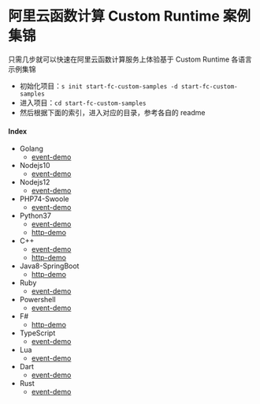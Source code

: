 # 阿里云函数计算 Custom Runtime 案例集锦

只需几步就可以快速在阿里云函数计算服务上体验基于 Custom Runtime 各语言示例集锦

- 初始化项目：`s init start-fc-custom-samples -d start-fc-custom-samples`
- 进入项目：`cd start-fc-custom-samples`
- 然后根据下面的索引，进入对应的目录，参考各自的 readme

#### Index

- Golang
  - [event-demo](src/golang)
- Nodejs10
  - [event-demo](src/nodejs10)
- Nodejs12
  - [event-demo](src/nodejs12)
- PHP74-Swoole
  - [event-demo](src/php74)
- Python37
  - [event-demo](src/python37#event-function)
  - [http-demo](src/python37#http-function)
- C++
  - [event-demo](src/cpp#event-function)
  - [http-demo](src/cpp#http-function)
- Java8-SpringBoot
  - [http-demo](src/java8)
- Ruby
  - [event-demo](src/ruby)
- Powershell
  - [event-demo](src/powershell)
- F#
  - [http-demo](src/f%23)
- TypeScript
  - [event-demo](src/typescript)
- Lua
  - [event-demo](src/lua)
- Dart
  - [event-demo](src/dart)
- Rust
  - [event-demo](src/rust)
